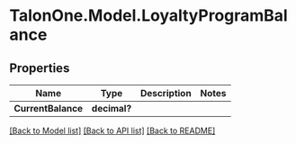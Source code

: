 # TalonOne.Model.LoyaltyProgramBalance
## Properties

Name | Type | Description | Notes
------------ | ------------- | ------------- | -------------
**CurrentBalance** | **decimal?** |  | 

[[Back to Model list]](../README.md#documentation-for-models) [[Back to API list]](../README.md#documentation-for-api-endpoints) [[Back to README]](../README.md)

